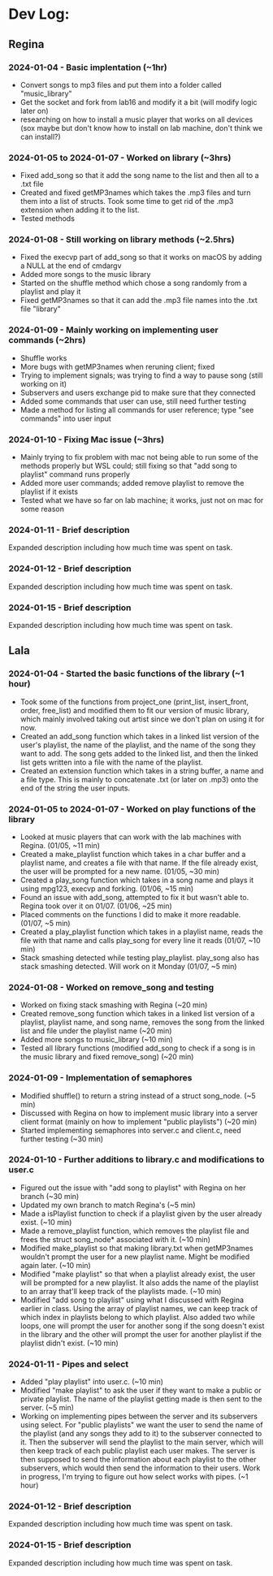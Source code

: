 # Dev Log:

## Regina

### 2024-01-04 - Basic implentation (~1hr)
-  Convert songs to mp3 files and put them into a folder called "music_library"
-  Get the socket and fork from lab16 and modify it a bit (will modify logic later on)
-  researching on how to install a music player that works on all devices (sox maybe but don't know how to install on lab machine, don't think we can install?)

### 2024-01-05 to 2024-01-07 - Worked on library (~3hrs)
-  Fixed add_song so that it add the song name to the list and then all to a .txt file
-  Created and fixed getMP3names which takes the .mp3 files and turn them into a list of structs. Took some time to get rid of the .mp3 extension when adding it to the list.
-  Tested methods

### 2024-01-08 - Still working on library methods (~2.5hrs)
-  Fixed the execvp part of add_song so that it works on macOS by adding a NULL at the end of cmdargv
-  Added more songs to the music library
-  Started on the shuffle method which chose a song randomly from a playlist and play it
-  Fixed getMP3names so that it can add the .mp3 file names into the .txt file "library"

### 2024-01-09 - Mainly working on implementing user commands (~2hrs)
- Shuffle works
- More bugs with getMP3names when reruning client; fixed
- Trying to implement signals; was trying to find a way to pause song (still working on it)
- Subservers and users exchange pid to make sure that they connected
- Added some commands that user can use, still need further testing
- Made a method for listing all commands for user reference; type "see commands" into user input

### 2024-01-10 - Fixing Mac issue (~3hrs)
- Mainly trying to fix problem with mac not being able to run some of the methods properly but WSL could; still fixing so that "add song to playlist" command runs properly
- Added more user commands; added remove playlist to remove the playlist if it exists
- Tested what we have so far on lab machine; it works, just not on mac for some reason

### 2024-01-11 - Brief description
Expanded description including how much time was spent on task.

### 2024-01-12 - Brief description
Expanded description including how much time was spent on task.

### 2024-01-15 - Brief description
Expanded description including how much time was spent on task.

## Lala

### 2024-01-04 - Started the basic functions of the library (~1 hour)
-  Took some of the functions from project_one (print_list, insert_front, order, free_list) and modified them to fit our version of music library, which mainly involved taking out artist since we don't plan on using it for now. 
-  Created an add_song function which takes in a linked list version of the user's playlist, the name of the playlist, and the name of the song they want to add. The song gets added to the linked list, and then the linked list gets written into a file with the name of the playlist.
-  Created an extension function which takes in a string buffer, a name and a file type. This is mainly to concatenate .txt (or later on .mp3) onto the end of the string the user inputs.

### 2024-01-05 to 2024-01-07 - Worked on play functions of the library
- Looked at music players that can work with the lab machines with Regina. (01/05, ~11 min)
- Created a make_playlist function which takes in a char buffer and a playlist name, and creates a file with that name. If the file already exist, the user will be prompted for a new name. (01/05, ~30 min)
- Created a play_song function which takes in a song name and plays it using mpg123, execvp and forking. (01/06, ~15 min)
- Found an issue with add_song, attempted to fix it but wasn't able to. Regina took over it on 01/07. (01/06, ~25 min)
- Placed comments on the functions I did to make it more readable. (01/07, ~5 min)
- Created a play_playlist function which takes in a playlist name, reads the file with that name and calls play_song for every line it reads (01/07, ~10 min) 
- Stack smashing detected while testing play_playlist. play_song also has stack smashing detected. Will work on it Monday (01/07, ~5 min)

### 2024-01-08 - Worked on remove_song and testing
- Worked on fixing stack smashing with Regina (~20 min)
- Created remove_song function which takes in a linked list version of a playlist, playlist name, and song name, removes the song from the linked list and file under the playlist name (~20 min)
- Added more songs to music_library (~10 min)
- Tested all library functions (modified add_song to check if a song is in the music library and fixed remove_song) (~20 min)

### 2024-01-09 - Implementation of semaphores
- Modified shuffle() to return a string instead of a struct song_node. (~5 min)
- Discussed with Regina on how to implement music library into a server client format (mainly on how to implement "public playlists") (~20 min)
- Started implementing semaphores into server.c and client.c, need further testing (~30 min)

### 2024-01-10 - Further additions to library.c and modifications to user.c
- Figured out the issue with "add song to playlist" with Regina on her branch (~30 min)
- Updated my own branch to match Regina's (~5 min)
- Made a isPlaylist function to check if a playlist given by the user already exist. (~10 min)
- Made a remove_playlist function, which removes the playlist file and frees the struct song_node* associated with it. (~10 min)
- Modified make_playlist so that making library.txt when getMP3names wouldn't prompt the user for a new playlist name. Might be modified again later. (~10 min)
- Modified "make playlist" so that when a playlist already exist, the user will be prompted for a new playlist. It also adds the name of the playlist to an array that'll keep track of the playlists made. (~10 min)
- Modified "add song to playlist" using what I discussed with Regina earlier in class. Using the array of playlist names, we can keep track of which index in playlists belong to which playlist. Also added two while loops, one will prompt the user for another song if the song doesn't exist in the library and the other will prompt the user for another playlist if the playlist didn't exist. (~10 min)

### 2024-01-11 - Pipes and select
- Added "play playlist" into user.c. (~10 min)
- Modified "make playlist" to ask the user if they want to make a public or private playlist. The name of the playlist getting made is then sent to the server. (~5 min)
- Working on implementing pipes between the server and its subservers using select. For "public playlists" we want the user to send the name of the playlist (and any songs they add to it) to the subserver connected to it. Then the subserver will send the playlist to the main server, which will then keep track of each public playlist each user makes. The server is then supposed to send the information about each playlist to the other subservers, which would then send the information to their users. Work in progress, I'm trying to figure out how select works with pipes. (~1 hour)

### 2024-01-12 - Brief description
Expanded description including how much time was spent on task.

### 2024-01-15 - Brief description
Expanded description including how much time was spent on task.
